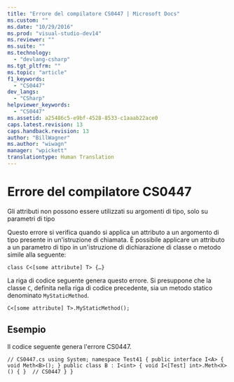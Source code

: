 ```yaml
---
title: "Errore del compilatore CS0447 | Microsoft Docs"
ms.custom: ""
ms.date: "10/29/2016"
ms.prod: "visual-studio-dev14"
ms.reviewer: ""
ms.suite: ""
ms.technology: 
  - "devlang-csharp"
ms.tgt_pltfrm: ""
ms.topic: "article"
f1_keywords: 
  - "CS0447"
dev_langs: 
  - "CSharp"
helpviewer_keywords: 
  - "CS0447"
ms.assetid: a25486c5-e9bf-4528-8533-c1aaab22ace0
caps.latest.revision: 13
caps.handback.revision: 13
author: "BillWagner"
ms.author: "wiwagn"
manager: "wpickett"
translationtype: Human Translation
---
```

# Errore del compilatore CS0447
Gli attributi non possono essere utilizzati su argomenti di tipo, solo su parametri di tipo  
  
 Questo errore si verifica quando si applica un attributo a un argomento di tipo presente in un'istruzione di chiamata. È possibile applicare un attributo a un parametro di tipo in un'istruzione di dichiarazione di classe o metodo simile alla seguente:  
  
```  
class C<[some attribute] T> {…}  
```  
  
 La riga di codice seguente genera questo errore. Si presuppone che la classe `C`, definita nella riga di codice precedente, sia un metodo statico denominato `MyStaticMethod`.  
  
```  
C<[some attribute] T>.MyStaticMethod();  
```  
  
## Esempio  
 Il codice seguente genera l'errore CS0447.  
  
```  
// CS0447.cs using System; namespace Test41 { public interface I<A> { void Meth<B>(); } public class B : I<int> { void I<[Test] int>.Meth<X>() { }  // CS0447 } }  
```